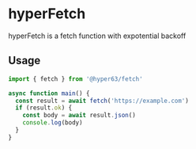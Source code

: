 # hyperFetch
hyperFetch is a fetch function with expotential backoff

## Usage

```js
import { fetch } from '@hyper63/fetch'

async function main() {
  const result = await fetch('https://example.com')
  if (result.ok) {
    const body = await result.json()
    console.log(body)
  }
}
```

